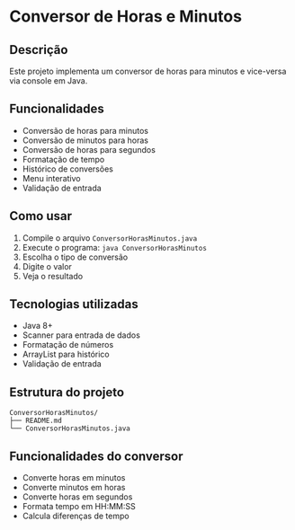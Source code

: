 # Conversor de Horas e Minutos

## Descrição
Este projeto implementa um conversor de horas para minutos e vice-versa via console em Java.

## Funcionalidades
- Conversão de horas para minutos
- Conversão de minutos para horas
- Conversão de horas para segundos
- Formatação de tempo
- Histórico de conversões
- Menu interativo
- Validação de entrada

## Como usar
1. Compile o arquivo `ConversorHorasMinutos.java`
2. Execute o programa: `java ConversorHorasMinutos`
3. Escolha o tipo de conversão
4. Digite o valor
5. Veja o resultado

## Tecnologias utilizadas
- Java 8+
- Scanner para entrada de dados
- Formatação de números
- ArrayList para histórico
- Validação de entrada

## Estrutura do projeto
```
ConversorHorasMinutos/
├── README.md
└── ConversorHorasMinutos.java
```

## Funcionalidades do conversor
- Converte horas em minutos
- Converte minutos em horas
- Converte horas em segundos
- Formata tempo em HH:MM:SS
- Calcula diferenças de tempo 
